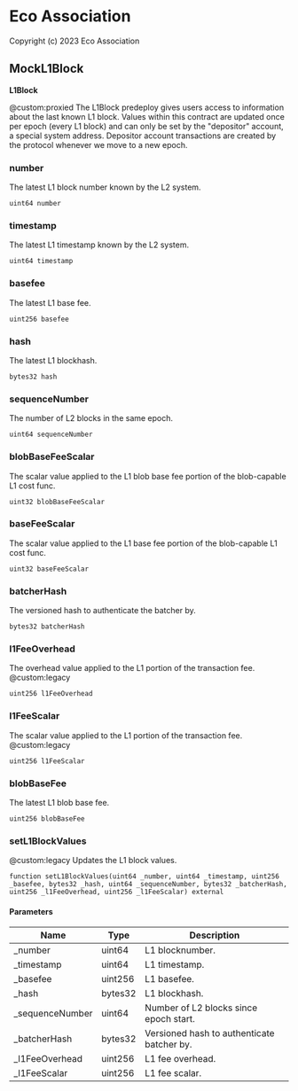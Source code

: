 # Eco Association

Copyright (c) 2023 Eco Association

## MockL1Block

**L1Block**

@custom:proxied
The L1Block predeploy gives users access to information about the last known L1 block.
        Values within this contract are updated once per epoch (every L1 block) and can only be
        set by the "depositor" account, a special system address. Depositor account transactions
        are created by the protocol whenever we move to a new epoch.

### number

The latest L1 block number known by the L2 system.

```solidity
uint64 number
```

### timestamp

The latest L1 timestamp known by the L2 system.

```solidity
uint64 timestamp
```

### basefee

The latest L1 base fee.

```solidity
uint256 basefee
```

### hash

The latest L1 blockhash.

```solidity
bytes32 hash
```

### sequenceNumber

The number of L2 blocks in the same epoch.

```solidity
uint64 sequenceNumber
```

### blobBaseFeeScalar

The scalar value applied to the L1 blob base fee portion of the blob-capable L1 cost func.

```solidity
uint32 blobBaseFeeScalar
```

### baseFeeScalar

The scalar value applied to the L1 base fee portion of the blob-capable L1 cost func.

```solidity
uint32 baseFeeScalar
```

### batcherHash

The versioned hash to authenticate the batcher by.

```solidity
bytes32 batcherHash
```

### l1FeeOverhead

The overhead value applied to the L1 portion of the transaction fee.
@custom:legacy

```solidity
uint256 l1FeeOverhead
```

### l1FeeScalar

The scalar value applied to the L1 portion of the transaction fee.
@custom:legacy

```solidity
uint256 l1FeeScalar
```

### blobBaseFee

The latest L1 blob base fee.

```solidity
uint256 blobBaseFee
```

### setL1BlockValues

@custom:legacy
Updates the L1 block values.

```solidity
function setL1BlockValues(uint64 _number, uint64 _timestamp, uint256 _basefee, bytes32 _hash, uint64 _sequenceNumber, bytes32 _batcherHash, uint256 _l1FeeOverhead, uint256 _l1FeeScalar) external
```
#### Parameters

| Name | Type | Description |
| ---- | ---- | ----------- |
| _number | uint64 | L1 blocknumber. |
| _timestamp | uint64 | L1 timestamp. |
| _basefee | uint256 | L1 basefee. |
| _hash | bytes32 | L1 blockhash. |
| _sequenceNumber | uint64 | Number of L2 blocks since epoch start. |
| _batcherHash | bytes32 | Versioned hash to authenticate batcher by. |
| _l1FeeOverhead | uint256 | L1 fee overhead. |
| _l1FeeScalar | uint256 | L1 fee scalar. |

